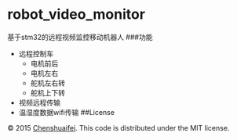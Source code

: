 # robot_video_monitor
基于stm32的远程视频监控移动机器人
###功能
* 远程控制车
  * 电机前后
  * 电机左右  
  * 舵机左右转
  * 舵机上下转
* 视频远程传输
* 温湿度数据wifi传输 
##License

© 2015 [Chenshuaifei][mindthink]. This code is distributed under the MIT license.

[mindthink]: http://www.chenshuaifei.com/
